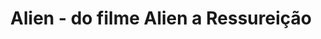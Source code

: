 ---
title: Alien - do filme Alien a Ressureição
image: assets/images/fulls/17.jpg
thumbnail: assets/images/thumbs/17.jpg
caption: Grafite sobre Papel.
---